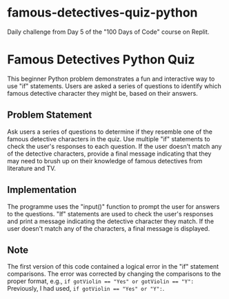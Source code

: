 # famous-detectives-quiz-python
Daily challenge from Day 5 of the "100 Days of Code" course on Replit.

# Famous Detectives Python Quiz

This beginner Python problem demonstrates a fun and interactive way to use "if" statements. Users are asked a series of questions to identify which famous detective character they might be, based on their answers.

## Problem Statement

Ask users a series of questions to determine if they resemble one of the famous detective characters in the quiz. Use multiple "if" statements to check the user's responses to each question. If the user doesn't match any of the detective characters, provide a final message indicating that they may need to brush up on their knowledge of famous detectives from literature and TV.

## Implementation

The programme uses the "input()" function to prompt the user for answers to the questions. "If" statements are used to check the user's responses and print a message indicating the detective character they match. If the user doesn't match any of the characters, a final message is displayed.

## Note

The first version of this code contained a logical error in the "if" statement comparisons. The error was corrected by changing the comparisons to the proper format, e.g., `if gotViolin == "Yes" or gotViolin == "Y":` Previously, I had used, `if gotViolin == "Yes" or "Y":`.
